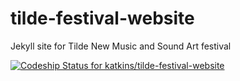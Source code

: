 # tilde-festival-website
Jekyll site for Tilde New Music and Sound Art festival

[ ![Codeship Status for katkins/tilde-festival-website](https://codeship.com/projects/daf7c5d0-54d9-0134-d319-5242a9cfe3cc/status?branch=master)](https://codeship.com/projects/171968)
